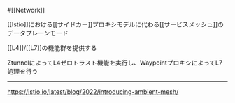 #[[Network]]

[[Istio]]における[[サイドカー]]プロキシモデルに代わる[[サービスメッシュ]]のデータプレーンモード

[[L4]]/[[L7]]の機能群を提供する

ZtunnelによってL4ゼロトラスト機能を実行し、WaypointプロキシによってL7処理を行う

---

<https://istio.io/latest/blog/2022/introducing-ambient-mesh/>